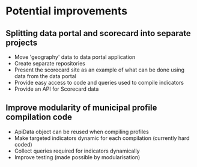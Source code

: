# Potential improvements

## Splitting data portal and scorecard into separate projects

* Move 'geography' data to data portal application
* Create separate repositories
* Present the scorecard site as an example of what can be done using data from the data portal
* Provide easy access to code and queries used to compile indicators
* Provide an API for Scorecard data

## Improve modularity of municipal profile compilation code

* ApiData object can be reused when compiling profiles
* Make targeted indicators dynamic for each compilation (currently hard coded)
* Collect queries required for indicators dynamically
* Improve testing (made possible by modularisation)
